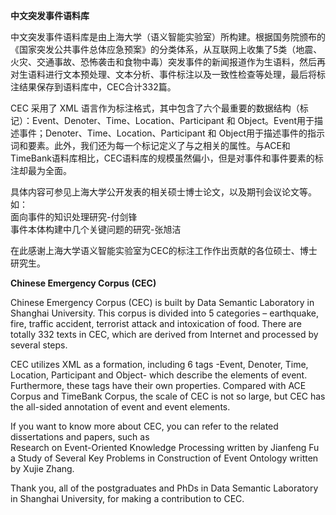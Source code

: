 <b>中文突发事件语料库</b>

中文突发事件语料库是由上海大学（语义智能实验室）所构建。根据国务院颁布的《国家突发公共事件总体应急预案》的分类体系，从互联网上收集了5类（地震、火灾、交通事故、恐怖袭击和食物中毒）突发事件的新闻报道作为生语料，然后再对生语料进行文本预处理、文本分析、事件标注以及一致性检查等处理，最后将标注结果保存到语料库中，CEC合计332篇。

CEC 采用了 XML 语言作为标注格式，其中包含了六个最重要的数据结构（标记）：Event、Denoter、Time、Location、Participant 和 Object。Event用于描述事件；Denoter、Time、Location、Participant 和 Object用于描述事件的指示词和要素。此外，我们还为每一个标记定义了与之相关的属性。与ACE和TimeBank语料库相比，CEC语料库的规模虽然偏小，但是对事件和事件要素的标注却最为全面。

具体内容可参见上海大学公开发表的相关硕士博士论文，以及期刊会议论文等。如：<br/>
面向事件的知识处理研究-付剑锋<br/>
事件本体构建中几个关键问题的研究-张旭洁<br/>

在此感谢上海大学语义智能实验室为CEC的标注工作作出贡献的各位硕士、博士研究生。

<b>Chinese Emergency Corpus (CEC)</b>

Chinese Emergency Corpus (CEC) is built by Data Semantic Laboratory in Shanghai University. This corpus is divided into 5 categories – earthquake, fire, traffic accident, terrorist attack and intoxication of food. There are totally 332 texts in CEC, which are derived from Internet and processed by several steps.

CEC utilizes XML as a formation, including 6 tags -Event, Denoter, Time, Location, Participant and Object- which describe the elements of event. Furthermore, these tags have their own properties. Compared with ACE Corpus and TimeBank Corpus, the scale of CEC is not so large, but CEC has the all-sided annotation of event and event elements.

If you want to know more about CEC, you can refer to the related dissertations and papers, such as<br/> Research on Event-Oriented Knowledge Processing written by Jianfeng Fu<br/> a Study of Several Key Problems in Construction of Event Ontology written by Xujie Zhang.

Thank you, all of the postgraduates and PhDs in Data Semantic Laboratory in Shanghai University, for making a contribution to CEC.
